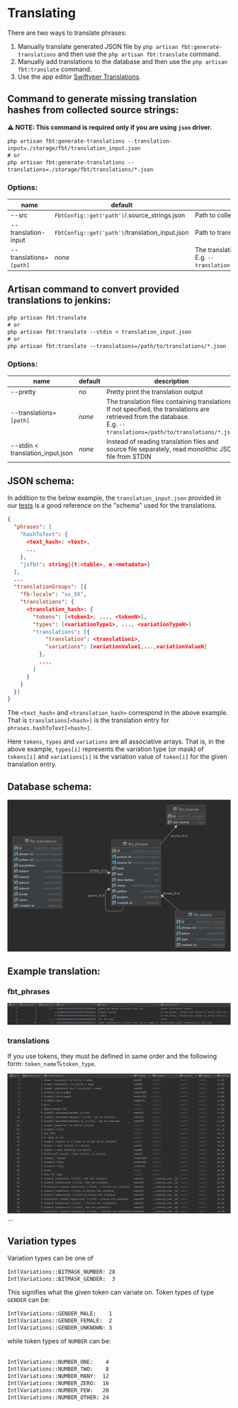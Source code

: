 # Translating

There are two ways to translate phrases:
1. Manually translate generated JSON file by `php artisan fbt:generate-translations` and then use the `php artisan fbt:translate` command.
2. Manually add translations to the database and then use the `php artisan fbt:translate` command.
3. Use the app editor [Swiftyper Translations](https://github.com/swiftyper-sk/laravel-fbt-sync).

## Command to generate missing translation hashes from collected source strings:
**⚠️ NOTE: This command is required only if you are using `json` driver.**

```shell
php artisan fbt:generate-translations --translation-input=./storage/fbt/translation_input.json
# or
php artisan fbt:generate-translations --translations=./storage/fbt/translations/*.json
```

### Options:
| name                    | default                                         | description                                                                                               |
|-------------------------|-------------------------------------------------|-----------------------------------------------------------------------------------------------------------|
| --src                   | `FbtConfig::get('path')`/.source_strings.json   | Path to collected source strings file                                                                     |
| --translation-input     | `FbtConfig::get('path')`/translation_input.json | Path to translation input file                                                                            |
| --translations=`[path]` | *none*                                          | The translation files containing translations.<br>E.g. `--translations=./storage/fbt/translations/*.json` |

## Artisan command to convert provided translations to jenkins:
```shell
php artisan fbt:translate
# or
php artisan fbt:translate --stdin < translation_input.json
# or
php artisan fbt:translate --translations=/path/to/translations/*.json
```

### Options:
| name                             | default | description                                                                                                                                                               |
|----------------------------------|---------|---------------------------------------------------------------------------------------------------------------------------------------------------------------------------|
| --pretty                         | no      | Pretty print the translation output                                                                                                                                       |
| --translations=`[path]`          | *none*  | The translation files containing translations.  If not specified, the translations are retrieved from the database.<br>E.g. `--translations=/path/to/translations/*.json` |
| --stdin < translation_input.json | *none*  | Instead of reading translation files and source file separately, read monolithic JSON file from STDIN                                                                     |

## JSON schema:

In addition to the below example, the `translation_input.json`
provided in our [tests](https://github.com/richardDobron/fbt/blob/main/tests/translations/stdin-data/translation_input.json)
is a good reference on the "schema" used for the translations.

```json
{
  "phrases": [
    "hashToText": {
      <text_hash>: <text>,
      ...
    },
    "jsfbt": string|{t:<table>, m:<metadata>}
  ],
  ...
  "translationGroups": [{
    "fb-locale": "xx_XX",
    "translations": {
      <translation_hash>: {
        "tokens": [<token1>, ..., <tokenN>],
        "types": [<variationType1>, ..., <variationTypeN>]
        "translations": [{
            "translation": <translation1>,
            "variations": [variationValue1,...,variationValueN]
          },
          ...,
        ]
      }
    }
  }]
}
```

The `<text_hash>` and `<translation_hash>` correspond in the above example.
That is `translations[<hash>]` is the translation entry for
`phrases.hashToText[<hash>]`.

Here `tokens`, `types` and `variations` are all associative arrays.  That is, in
the above example, `types[i]` represents the variation type (or mask) of
`tokens[i]` and `variations[i]` is the variation value of `token[i]` for the
given translation entry.

## Database schema:

![Database Schema](scheme.png)

## Example translation:
### fbt_phrases

![fbt_phrases table](phrases.png)

### translations
If you use tokens, they must be defined in same order and the following form: `token_name`%`token_type`.

![translations table](translations.png)
...

## Variation types
Variation types can be one of
```
IntlVariations::BITMASK_NUMBER: 28
IntlVariations::BITMASK_GENDER:  3
```
This signifies what the given token can variate on.  Token types of type `GENDER` can be:
```
IntlVariations::GENDER_MALE:    1
IntlVariations::GENDER_FEMALE:  2
IntlVariations::GENDER_UNKNOWN: 3
```
while token types of `NUMBER` can be:
```

IntlVariations::NUMBER_ONE:    4
IntlVariations::NUMBER_TWO:    8
IntlVariations::NUMBER_MANY:  12
IntlVariations::NUMBER_ZERO:  16
IntlVariations::NUMBER_FEW:   20
IntlVariations::NUMBER_OTHER: 24
```
